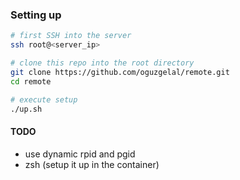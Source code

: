 ### Setting up

```bash
# first SSH into the server
ssh root@<server_ip>

# clone this repo into the root directory
git clone https://github.com/oguzgelal/remote.git
cd remote

# execute setup
./up.sh
```

#### TODO
* use dynamic rpid and pgid
* zsh (setup it up in the container)
